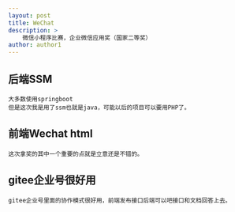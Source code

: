 ```yaml
---
layout: post
title: WeChat 
description: >
    微信小程序比赛，企业微信应用奖（国家二等奖）
author: author1
---
```


## 后端SSM 
    大多数使用springboot
    但是这次我是用了ssm也就是java，可能以后的项目可以要用PHP了。

## 前端Wechat html
    这次拿奖的其中一个重要的点就是立意还是不错的。

## gitee企业号很好用
    gitee企业号里面的协作模式很好用，前端发布接口后端可以吧接口和文档回答上去。